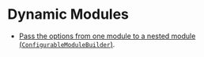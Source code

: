 # Dynamic Modules

- [Pass the options from one module to a nested module (`ConfigurableModuleBuilder`)](https://github.com/kasir-barati/bugs/blob/028caf4819903d71a79cf2495659604483617317/src/mongo/mongo.module.ts).

